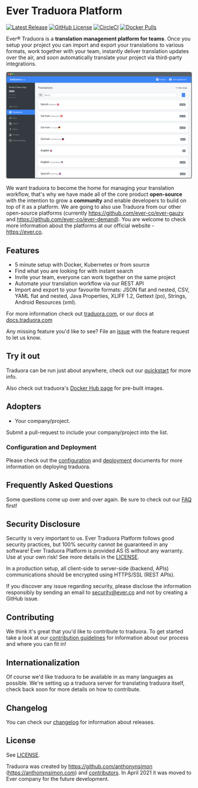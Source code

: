 # Ever Traduora Platform 

[![Latest Release](https://img.shields.io/github/release/ever-co/ever-traduora.svg?label=latest%20release)](https://github.com/ever-co/ever-traduora/releases)
[![GitHub License](https://img.shields.io/badge/license-AGPL-v3.svg)](https://raw.githubusercontent.com/ever-co/ever-traduora/master/LICENSE)
[![CircleCI](https://circleci.com/gh/ever-co/ever-traduora.svg?style=svg)](https://circleci.com/gh/ever-co/ever-traduora)
[![Docker Pulls](https://img.shields.io/docker/pulls/ever-co/ever-traduora)](https://hub.docker.com/r/everco/ever-traduora)

Ever® Traduora is a **translation management platform for teams**. Once you setup your project you can import and export your translations to various formats, work together with your team, instantly deliver translation updates over the air, and *soon* automatically translate your project via third-party integrations.

![Traduora Product Screenshot](docs-website/static/img/traduora-preview.png)

We want traduora to become the home for managing your translation workflow, that's why we have made all of the core product **open-source** with the intention to grow a **community** and enable developers to build on top of it as a platform. We are going to also use Traduora from our other open-source platforms (currently https://github.com/ever-co/ever-gauzy and https://github.com/ever-co/ever-demand). You are welcome to check more information about the platforms at our official website - https://ever.co.

## Features

- 5 minute setup with Docker, Kubernetes or from source
- Find what you are looking for with instant search
- Invite your team, everyone can work together on the same project
- Automate your translation workflow via our REST API
- Import and export to your favourite formats: JSON flat and nested, CSV, YAML flat and nested, Java Properties, XLIFF 1.2, Gettext (po), Strings, Android Resources (xml).

For more information check out [traduora.com](https://traduora.com), or our docs at [docs.traduora.com](https://docs.traduora.com)

Any missing feature you'd like to see? File an [issue](https://github.com/ever-co/ever-traduora/issues) with the feature request to let us know.

## Try it out

Traduora can be run just about anywhere, check out our [quickstart](https://docs.traduora.com/docs/getting-started) for more info.

Also check out traduora's [Docker Hub page](https://hub.docker.com/r/traduora/traduora) for pre-built images.

## Adopters

- Your company/project.

Submit a pull-request to include your company/project into the list.

### Configuration and Deployment

Please check out the [configuration](https://docs.traduora.com/docs/configuration) and [deployment](https://docs.traduora.com/docs/deployment) documents for more information on deploying traduora.

## Frequently Asked Questions

Some questions come up over and over again. Be sure to check out our [FAQ](https://docs.traduora.com/docs/faq) first!

## Security Disclosure

Security is very important to us. Ever Traduora Platform follows good security practices, but 100% security cannot be guaranteed in any software!
Ever Traduora Platform is provided AS IS without any warranty. Use at your own risk!
See more details in the [LICENSE](https://github.com/traduora/traduora/blob/master/LICENSE).

In a production setup, all client-side to server-side (backend, APIs) communications should be encrypted using HTTPS/SSL (REST APIs).

If you discover any issue regarding security, please disclose the information responsibly by sending an email to security@ever.co and not by creating a GitHub issue.

## Contributing

We think it's great that you'd like to contribute to traduora. To get started take a look at our [contribution guidelines](https://docs.traduora.com/docs/contributing) for information about our process and where you can fit in!

## Internationalization

Of course we'd like traduora to be available in as many languages as possible. We're setting up a traduora server for translating traduora itself, check back soon for more details on how to contribute.

## Changelog

You can check our [changelog](https://docs.traduora.com/docs/changelog) for information about releases.

## License

See [LICENSE](https://github.com/traduora/traduora/blob/master/LICENSE).

Traduora was created by https://github.com/anthonynsimon (https://anthonynsimon.com) and [contributors](https://github.com/ever-co/ever-traduora/graphs/contributors). In April 2021 it was moved to Ever company for the future development.
